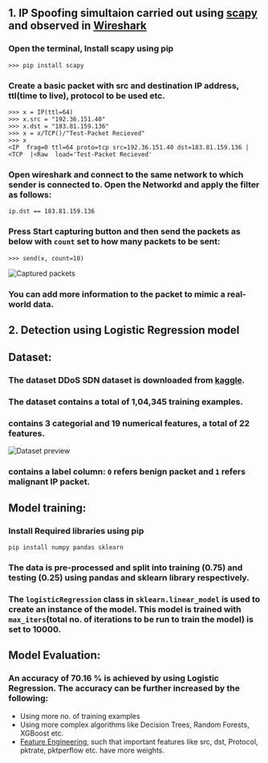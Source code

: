 ## 1. IP Spoofing simultaion carried out using [scapy](https://scapy.net/) and observed in [Wireshark](https://www.wireshark.org/)

### Open the terminal, Install scapy using pip
```
>>> pip install scapy
```


### Create a basic packet with src and destination IP address, ttl(time to live), protocol to be used etc.

```
>>> x = IP(ttl=64)
>>> x.src = "192.36.151.40"
>>> x.dst = "183.81.159.136"
>>> x = x/TCP()/"Test-Packet Recieved"
>>> x
<IP  frag=0 ttl=64 proto=tcp src=192.36.151.40 dst=183.81.159.136 |<TCP  |<Raw  load='Test-Packet Recieved'
```

### Open wireshark and connect to the same network to which sender is connected to. Open the Networkd and apply the filter as follows:
```
ip.dst == 183.81.159.136
```

### Press <b>Start capturing</b> button and then send the packets as below with ```count``` set to how many packets to be sent:
```
>>> send(x, count=10)
```
![Captured packets](wireshark_capture.png)

### You can add more information to the packet to mimic a real-world data.

## 2. Detection using Logistic Regression model
## Dataset:
### The dataset <b>DDoS SDN dataset</b> is downloaded from [kaggle](https://www.kaggle.com/datasets/aikenkazin/ddos-sdn-dataset).
### The dataset contains a total of 1,04,345 training examples.
### contains 3 categorial and 19 numerical features, a total of 22 features.
![Dataset preview](dataset_preview.jpg)

### contains a label column: ```0``` refers benign packet and ```1``` refers malignant IP packet.

## Model training:
### Install Required libraries using pip
```
pip install numpy pandas sklearn
```
### The data is pre-processed and split into training (0.75) and testing (0.25) using pandas and sklearn library respectively.

### The ```logisticRegression``` class in ```sklearn.linear_model``` is used to create an instance of the model. This model is trained with ```max_iters```(total no. of iterations to be run to train the model) is set to 10000.
## Model Evaluation:
### An accuracy of 70.16 % is achieved by using Logistic Regression. The accuracy can be further increased by the following:
- Using more no. of training examples
- Using more complex algorithms like Decision Trees, Random Forests, XGBoost etc.
- [Feature Engineering](https://towardsdatascience.com/what-is-feature-engineering-importance-tools-and-techniques-for-machine-learning-2080b0269f10), such that important features like src, dst, Protocol, pktrate, pktperflow etc. have more weights.